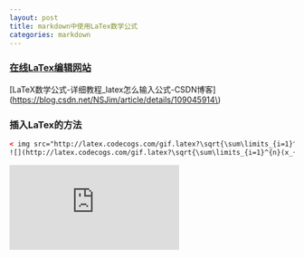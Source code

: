 ```yaml
---
layout: post
title: markdown中使用LaTex数学公式
categories: markdown
---
```


### [在线LaTex编辑网站](https://www.latexlive.com/)

[LaTeX数学公式-详细教程_latex怎么输入公式-CSDN博客](https://blog.csdn.net/NSJim/article/details/109045914\)

### 插入LaTex的方法

```html
< img src="http://latex.codecogs.com/gif.latex?\sqrt{\sum\limits_{i=1}^{n}(x_{i}-y_{i})^2}" />
![](http://latex.codecogs.com/gif.latex?\sqrt{\sum\limits_{i=1}^{n}(x_{i}-y_{i})^2})
```

![](http://latex.codecogs.com/gif.latex?%5Csqrt%7B%5Csum%5Climits_%7Bi=1%7D%5E%7Bn%7D(x_%7Bi%7D-y_%7Bi%7D)%5E2%7D)